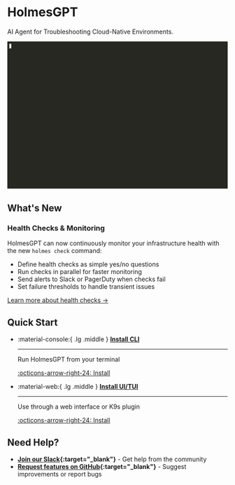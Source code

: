 # HolmesGPT

AI Agent for Troubleshooting Cloud-Native Environments.

![HolmesGPT Investigation](assets/HolmesInvestigation.gif)

## What's New

### Health Checks & Monitoring
HolmesGPT can now continuously monitor your infrastructure health with the new `holmes check` command:
- Define health checks as simple yes/no questions
- Run checks in parallel for faster monitoring
- Send alerts to Slack or PagerDuty when checks fail
- Set failure thresholds to handle transient issues

[Learn more about health checks →](walkthrough/health-checks.md)

## Quick Start

<div class="grid cards" markdown>

-   :material-console:{ .lg .middle } **[Install CLI](installation/cli-installation.md)**

    ---

    Run HolmesGPT from your terminal

    [:octicons-arrow-right-24: Install](installation/cli-installation.md)

-   :material-web:{ .lg .middle } **[Install UI/TUI](installation/ui-installation.md)**

    ---

    Use through a web interface or K9s plugin

    [:octicons-arrow-right-24: Install](installation/ui-installation.md)

</div>

## Need Help?

- **[Join our Slack](https://bit.ly/robusta-slack){:target="_blank"}** - Get help from the community
- **[Request features on GitHub](https://github.com/robusta-dev/holmesgpt/issues){:target="_blank"}** - Suggest improvements or report bugs
